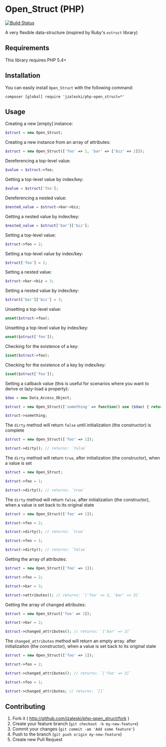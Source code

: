 # Open_Struct (PHP)

[![Build Status](https://secure.travis-ci.org/jzaleski/php-open_struct.png?branch=master)](http://travis-ci.org/jzaleski/php-open_struct)

A very flexible data-structure (inspired by Ruby's `ostruct` library)

## Requirements

This library requires PHP 5.4+

## Installation

You can easily install `Open_Struct` with the following command:

```
composer [global] require 'jzaleski/php-open_struct=*'
```

## Usage

Creating a new [empty] instance:

```php
$struct = new Open_Struct;
```

Creating a new instance from an array of attributes:

```php
$struct = new Open_Struct(['foo' => 1, 'bar' => ['biz' => 2]]);
```

Dereferencing a top-level value:

```php
$value = $struct->foo;
```

Getting a top-level value by index/key:

```php
$value = $struct['foo'];
```

Dereferencing a nested value:

```php
$nested_value = $struct->bar->biz;
```

Getting a nested value by index/key:

```php
$nested_value = $struct['bar']['biz'];
```

Setting a top-level value:

```php
$struct->foo = 2;
```

Setting a top-level value by index/key:

```php
$struct['foo'] = 2;
```

Setting a nested value:

```php
$struct->bar->biz = 3;
```

Setting a nested value by index/key:

```php
$struct['bar']['biz'] = 3;
```

Unsetting a top-level value:

```php
unset($struct->foo);
```

Unsetting a top-level value by index/key:

```php
unset($struct['foo']);
```

Checking for the existence of a key:

```php
isset($struct->foo);
```

Checking for the existence of a key by index/key:

```php
isset($struct['foo']);
```

Setting a callback value (this is useful for scenarios where you want to derive or lazy-load a property):

```php
$dao = new Data_Access_Object;

$struct = new Open_Struct(['something' => function() use ($dao) { return $dao->get_something(); }]);

$struct->something;
```

The `dirty` method will return `false` until initialization (the constructor) is complete

```php
$struct = new Open_Struct(['foo' => 1]);

$struct->dirty(); // returns: `false`
```

The `dirty` method will return `true`, after initialization (the constructor), when a value is set

```php
$struct = new Open_Struct;

$struct->foo = 1;

$struct->dirty(); // returns: `true`
```

The `dirty` method will return `false`, after initialization (the constructor), when a value is set back to its original state

```php
$struct = new Open_Struct(['foo' => 1]);

$struct->foo = 2;

$struct->dirty(); // returns: `true`

$struct->foo = 1;

$struct->dirty(); // returns: `false`
```

Getting the array of attributes:

```php
$struct = new Open_Struct(['foo' => 1]);

$struct->foo = 2;

$struct->bar = 3;

$struct->attributes(); // returns: `['foo' => 2, 'bar' => 3]`
```

Getting the array of changed attributes:

```php
$struct = new Open_Struct['foo' => 1]);

$struct->bar = 2;

$struct->changed_attributes(); // returns: `['bar' => 2]`
```

The `changed_attributes` method will return an empty array. after initializaiton (the constructor), when a value is set back to its original state

```php
$struct = new Open_Struct(['foo' => 1]);

$struct->foo = 2;

$struct->changed_attributes(); // returns: `['foo' => 2]`

$struct->foo = 1;

$struct->changed_attributes; // returns: `[]`
```

## Contributing

1. Fork it ( http://github.com/jzaleski/php-open_struct/fork )
2. Create your feature branch (`git checkout -b my-new-feature`)
3. Commit your changes (`git commit -am 'Add some feature'`)
4. Push to the branch (`git push origin my-new-feature`)
5. Create new Pull Request

